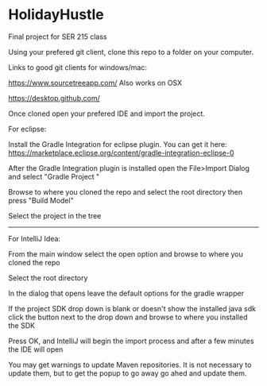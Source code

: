 # HolidayHustle
Final project for SER 215 class

Using your prefered git client, clone this repo to a folder on your computer.

Links to good git clients for windows/mac:

https://www.sourcetreeapp.com/    Also works on OSX

https://desktop.github.com/
 
Once cloned open your prefered IDE and import the project.

For eclipse:

Install the Gradle Integration for eclipse plugin.
	You can get it here:
	https://marketplace.eclipse.org/content/gradle-integration-eclipse-0

After the Gradle Integration plugin is installed open the File>Import Dialog and select "Gradle Project	"

Browse to where you cloned the repo and select the root directory then press "Build Model"

Select the project in the tree

----------------------------------------------
For IntelliJ Idea:

From the main window select the open option and browse to where you cloned the repo

Select the root directory

In the dialog that opens leave the default options for the gradle wrapper

If the project SDK drop down is blank or doesn't show the installed java sdk click the button next to the drop down and browse to where you installed the SDK

Press OK, and IntelliJ will begin the import process and after a few minutes the IDE will open

You may get warnings to update Maven repositories. It is not necessary to update them, but to get the popup to go away go ahed and update them.
